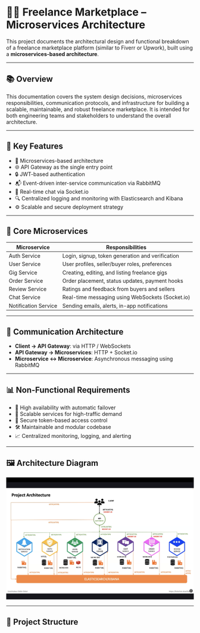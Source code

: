# 🧑‍💼 Freelance Marketplace – Microservices Architecture

This project documents the architectural design and functional breakdown of a freelance marketplace platform (similar to Fiverr or Upwork), built using a **microservices-based architecture**.

---

## 📚 Overview

This documentation covers the system design decisions, microservices responsibilities, communication protocols, and infrastructure for building a scalable, maintainable, and robust freelance marketplace. It is intended for both engineering teams and stakeholders to understand the overall architecture.

---

## 📌 Key Features

- 🧩 Microservices-based architecture
- 🌐 API Gateway as the single entry point
- 🔒 JWT-based authentication
- 📬 Event-driven inter-service communication via RabbitMQ
- 💬 Real-time chat via Socket.io
- 🔍 Centralized logging and monitoring with Elasticsearch and Kibana
- ⚙️ Scalable and secure deployment strategy

---

## 🧱 Core Microservices

| Microservice        | Responsibilities                                       |
|---------------------|--------------------------------------------------------|
| Auth Service        | Login, signup, token generation and verification       |
| User Service        | User profiles, seller/buyer roles, preferences         |
| Gig Service         | Creating, editing, and listing freelance gigs          |
| Order Service       | Order placement, status updates, payment hooks         |
| Review Service      | Ratings and feedback from buyers and sellers           |
| Chat Service        | Real-time messaging using WebSockets (Socket.io)       |
| Notification Service| Sending emails, alerts, in-app notifications           |

---

## 🔗 Communication Architecture

- **Client → API Gateway**: via HTTP / WebSockets
- **API Gateway → Microservices**: HTTP + Socket.io
- **Microservice ↔ Microservice**: Asynchronous messaging using RabbitMQ

---

## 📊 Non-Functional Requirements

- 🔁 High availability with automatic failover
- 🚀 Scalable services for high-traffic demand
- 🔐 Secure token-based access control
- 🛠️ Maintainable and modular codebase
- 📈 Centralized monitoring, logging, and alerting

---

## 🖼️ Architecture Diagram

![Project Architecture Diagram](architecture-project.png)

---

## 📂 Project Structure

